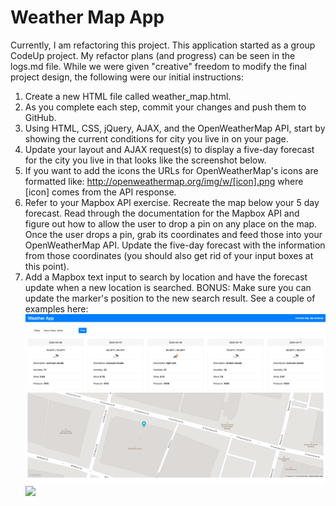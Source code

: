 # Weather Map App
Currently, I am refactoring this project.  This application started as a group CodeUp project.  My refactor plans (and progress) can be seen in the logs.md file.  While we were given "creative" freedom to modify the final project design, the following were our initial instructions:

1. Create a new HTML file called weather_map.html.
2. As you complete each step, commit your changes and push them to GitHub.
3. Using HTML, CSS, jQuery, AJAX, and the OpenWeatherMap API, start by showing the current conditions for city you live in on your page.
4. Update your layout and AJAX request(s) to display a five-day forecast for the city you live in that looks like the screenshot below.
5. If you want to add the icons the URLs for OpenWeatherMap's icons are formatted like: http://openweathermap.org/img/w/[icon].png where [icon] comes from the API response.
6. Refer to your Mapbox API exercise. Recreate the map below your 5 day forecast. Read through the documentation for the Mapbox API and figure out how to allow the user to drop a pin on any place on the map. Once the user drops a pin, grab its coordinates and feed those into your OpenWeatherMap API. Update the five-day forecast with the information from those coordinates (you should also get rid of your input boxes at this point).
7. Add a Mapbox text input to search by location and have the forecast update when a new location is searched.
BONUS: Make sure you can update the marker's position to the new search result.
See a couple of examples here:
![img.png](img.png)
![](img/5day-demo-map.gif)
